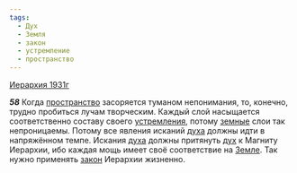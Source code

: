```yaml
---
tags:
  - Дух
  - Земля
  - закон
  - устремление
  - пространство
---
```


[Иерархия 1931г](/agni/1931)

___58___
Когда [пространство](/tag/#пространство) засоряется туманом непонимания, то, конечно, трудно пробиться лучам творческим. Каждый слой насыщается соответственно составу своего [устремления](/tag/#устремление), потому [земные](/tag/#Земля) слои так непроницаемы. Потому все явления исканий [духа](/tag/#Дух) должны идти в напряжённом темпе. Искания [духа](/tag/#Дух) должны притянуть [дух](/tag/#Дух) к Магниту Иерархии, ибо каждая мощь имеет своё соответствие на [Земле](/tag/#Земля). Так нужно применять [закон](/tag/#закон) Иерархии жизненно.   

